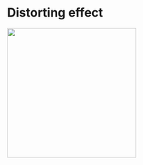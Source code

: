 # Distorting effect

<!-- [![Alt](https://media.giphy.com/media/5fkpOxtcSAt1qV12BW/giphy.gif)](https://npkeerthi.github.io/Distorting-effect/) -->
<!-- [![Alt](https://media.giphy.com/media/GGgf6fMFVH2C77AJlS/giphy.gif)](https://npkeerthi.github.io/Distorting-effect/) -->

<!-- []() -->
<a href="https://npkeerthi.github.io/Distorting-effect"><img src="https://media.giphy.com/media/GGgf6fMFVH2C77AJlS/giphy.gif" width="300"></a>
